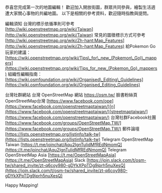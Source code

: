 恭喜您完成第一次的地圖編輯！ 
歡迎加入開放街圖，群眾共同參與，繪製生活週遭大家關心事物的共編地圖。
以下是相關的參考資料，歡迎隨時指教與提問。

編輯須知
台灣的標示依循準則可參考 [http://wiki.openstreetmap.org/wiki/Taiwan](http://wiki.openstreetmap.org/wiki/Taiwan)
常見的圖徵標示方式可參考 [http://wiki.openstreetmap.org/wiki/Zh-hant:Map_Features](http://wiki.openstreetmap.org/wiki/Zh-hant:Map_Features)
給Pokemon Go玩家的建議：[https://wiki.openstreetmap.org/wiki/Tips\_for\_new_(Pokemon\_Go)\_mappers](https://wiki.openstreetmap.org/wiki/Tips_for_new_(Pokemon_Go)_mappers)
組織性編輯指南：[https://wiki.osmfoundation.org/wiki/Organised\_Editing\_Guidelines](https://wiki.osmfoundation.org/wiki/Organised_Editing_Guidelines)

台灣社群網站
台灣 OpenStreetMap 網站   [http](https://osm.tw/)[s://osm.tw/](https://osm.tw/)
臉書粉絲頁OpenStreetMap台灣 [https://www.facebook.com/ope](https://www.facebook.com/openstreetmaptaiwan/)[n](https://www.facebook.com/openstreetmaptaiwan/)[streetmaptaiwan/](https://www.facebook.com/openstreetmaptaiwan/)
台灣社群Facebook社團 [https://www.facebook.com/groups/OpenStreetMap.TW/](https://www.facebook.com/groups/OpenStreetMap.TW/)
郵件論壇 [https://lists.openstreetmap.org/listinfo/talk-tw](https://lists.openstreetmap.org/listinfo/talk-tw)
Telegram OpenStreetMap Taiwan [https://t.me/joinchat/Aqu2IgnTuIidMfREdNmomQ](https://t.me/joinchat/Aqu2IgnTuIidMfREdNmomQ)
Telegram OpenStreetMap Asia [https://t.me/OpenStreetMapAsia](https://t.me/OpenStreetMapAsia)
Slack [https://join.slack.com/t/osm-tw/shared_invite/zt-q6coy980-gDYkXPpTDg9iprh5nuXesQ](https://join.slack.com/t/osm-tw/shared_invite/zt-q6coy980-gDYkXPpTDg9iprh5nuXesQ)

Happy Mapping!
